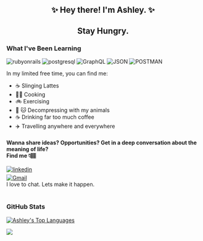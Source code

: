 <div align="center">
  
## ✨ Hey there! I'm Ashley. ✨ 

  
## Stay Hungry.    
</div>
<h3> What I've Been Learning </h3>

![rubyonrails](https://img.shields.io/badge/rubyonrails-000000?style=for-the-badge&logo=rubyonrails&logoColor=red)
![postgresql](https://img.shields.io/badge/postgresql-000000?style=for-the-badge&logo=postgresql&logoColor=light-blue)
![GraphQL](https://img.shields.io/badge/GraphQL-000000?style=for-the-badge&logo=GraphQL&logoColor=pink)
![JSON](https://img.shields.io/badge/JSON-100000?style=for-the-badge&logo=JSON&logoColor=477DC3&labelColor=000000&color=000000)
![POSTMAN](https://img.shields.io/badge/POSTMAN-100000?style=for-the-badge&logo=Postman&logoColor=ef5b25&labelColor=000000&color=000000)







In my limited free time, you can find me:
<br>
- ☕ Slinging Lattes
- 👩‍🍳 Cooking
- 🚲 Exercising
- 🐶 🐱 Decompressing with my animals
- ☕️ Drinking far too much coffee
- ✈️ Travelling anywhere and everywhere


<h4>Wanna share ideas? Opportunities? Get in a deep conversation about the meaning of life? 
<br>
Find me 👇🏽 </h4>

<a href="https://linkedin.com/in/ashuhleyt" target="_blank">
 <img src=https://img.shields.io/badge/linkedin-%231E77B5.svg?&style=for-the-badge&logo=linkedin&logoColor=white alt=linkedin style="margin-bottom: 5px;" />
</a>
<br>
<a href='mailto:ashuhleyt@gmail.com'><img alt='Gmail' src='https://img.shields.io/badge/Email_Me-100000?style=for-the-badge&logo=Gmail&logoColor=f2a60c&labelColor=08851b&color=c71610'/>
</a>
<br>
I love to chat. Lets make it happen. 
<br> 
<br>
<h3>GitHub Stats</h3>

[![Ashley's Top Languages](https://github-readme-stats.vercel.app/api/top-langs/?username=ashuhleyt)](https://github.com/anuraghazra/github-readme-stats)

![](https://github-readme-stats.vercel.app/api?username=ashuhleyt&show_icons=true&hide_border=true)
<!---
ashuhleyt/ashuhleyt is a ✨ special ✨ repository because its `README.md` (this file) appears on your GitHub profile.
You can click the Preview link to take a look at your changes.
--->

